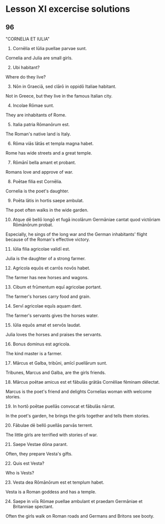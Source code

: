 # Lesson XI excercise solutions

## 96 

"CORNELIA ET IULIA"

1. Cornēlia et Iūlia puellae parvae sunt.

Cornelia and Julia are small girls.

2. Ubi habitant?

Where do they live?

3. Nōn in Graeciā, sed clārō in oppidō Italiae habitant. 

Not in Greece, but they live in the famous Italian city.

4. Incolae Rōmae sunt.

They are inhabitants of Rome.

5. Italia patria Rōmanōrum est.

The Roman's native land is Italy.

6. Rōma viās lātās et templa magna habet.

Rome has wide streets and a great temple.

7. Rōmānī bella amant et probant.

Romans love and approve of war.

8. Poētae filia est Cornēlia.

Cornelia is the poet's daughter.

9. Poēta lātis in hortis saepe ambulat.

The poet often walks in the wide garden.

10. Atque dē bellō longō et fugā incolārum Germāniae cantat quod victōriam Rōmānōrum probat.

Especially, he sings of the long war and the German inhabitants' flight because of the Roman's effective victory.

11. Iūlia filia agricolae validī est.

Julia is the daughter of a strong farmer.

12. Agricola equōs et carrōs novōs habet.

The farmer has new horses and wagons.

13. Cibum et frūmentum equī agricolae portant.

The farmer's horses carry food and grain.

14. Servī agricolae equīs aquam dant.

The farmer's servants gives the horses water.

15. Iūlia equōs amat et servōs laudat.

Julia loves the horses and praises the servants.

16. Bonus dominus est agricola.

The kind master is a farmer.

17. Mārcus et Galba, tribūni, amīcī puellārum sunt.

Tribunes, Marcus and  Galba, are the girls friends.

18. Mārcus poētae amicus est et fābulās grātās Cornēliae fēminam dēlectat.

Marcus is the poet's friend and delights Cornelias woman with welcome stories.

19. In hortō poētae puellās convocat et fābulās nārrat.

In the poet's garden, he brings the girls together and tells them stories.

20. Fābulae dē bellō puellās parvās terrent.

The little girls are terrified with stories of war.

21. Saepe Vestae dōna parant.

Often, they prepare Vesta's gifts.

22. Quis est Vesta?

Who is Vests?

23. Vesta dea Rōmānōrum est et templum habet.

Vesta is a Roman goddess and has a temple.

24. Saepe in viīs Rōmae puellae ambulant et praedam Germāniae et Britanniae spectant.

Often the girls walk on Roman roads and Germans and Britons see booty.
